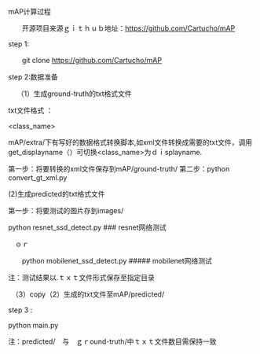 
 mAP计算过程

　　开源项目来源ｇｉｔｈｕｂ地址：https://github.com/Cartucho/mAP

step 1:

　　git clone https://github.com/Cartucho/mAP


step 2:数据准备

　 （1）生成ground-truth的txt格式文件
 
   txt文件格式 ：
   
   <class_name> <left> <top> <right> <bottom>

  
   mAP/extra/下有写好的数据格式转换脚本,如xml文件转换成需要的txt文件，调用get_displayname（）可切换<class_name>为ｄｉsplayname.
   
   第一步：将要转换的xml文件保存到mAP/ground-truth/
   第二步：python convert_gt_xml.py
  
  
  (2)生成predicted的txt格式文件

   第一步：将要测试的图片存到images/
   
   python resnet_ssd_detect.py    ### resnet网络测试

　ｏｒ　　

　　python mobilenet_ssd_detect.py     ##### mobilenet网络测试
   
   注：测试结果以.ｔｘｔ文件形式保存至指定目录

 　（3）copy（2）生成的txt文件至mAP/predicted/

step 3 :
   
   python main.py
    
   注：predicted/　与　ｇｒound-truth/中ｔｘｔ文件数目需保持一致
    
    
